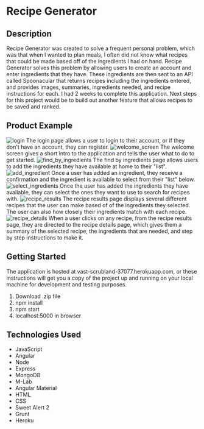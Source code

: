 # Recipe Generator

## Description
Recipe Generator was created to solve a frequent personal problem, which was that when I wanted to plan meals, I often did not know what recipes that could be made based off of the ingredients I had on hand. Recipe Generator solves this problem by allowing users to create an account and enter ingredients that they have. These ingredients are then sent to an API called Spoonacular that returns recipes including the ingredients entered, and provides images, summaries, ingredients needed, and recipe instructions for each. I had 2 weeks to complete this application. Next steps for this project would be to build out another feature that allows recipes to be saved and ranked.

## Product Example
![login](login.png)
The login page allows a user to login to their account, or if they don't have an account, they can register.
![welcome_screen](welcome_screen.png)
The welcome screen gives a short intro to the application and tells the user what to do to get started.
![find_by_ingredients](find_by_ingredients.png)
The find by ingredients page allows users to add the ingredients they have available at home to their "list". 
![add_ingredient](add_ingredient.png)
Once a user has added an ingredient, they receive a confirmation and the ingredient is available to select from their "list" below.
![select_ingredients](select_ingredients.png)
Once the user has added the ingredients they have available, they can select the ones they want to use to search for recipes with.
![recipe_results](recipe_results.png)
The recipe results page displays several different recipes that the user can make based of of the ingredients they selected. The user can also how closely their ingredients match with each recipe.
![recipe_details](recipe_details.png)
When a user clicks on any recipe, from the recipe results page, they are directed to the recipe details page, which gives them a summary of the selected recipe, the ingredients that are needed, and step by step instructions to make it.

## Getting Started
The application is hosted at vast-scrubland-37077.herokuapp.com,
or these instructions will get you a copy of the project up and running on your local machine for development and testing purposes.

1. Download .zip file
2. npm install
3. npm start
4. localhost:5000 in browser

## Technologies Used
- JavaScript
- Angular
- Node
- Express
- MongoDB
- M-Lab
- Angular Material
- HTML
- CSS
- Sweet Alert 2
- Grunt
- Heroku
